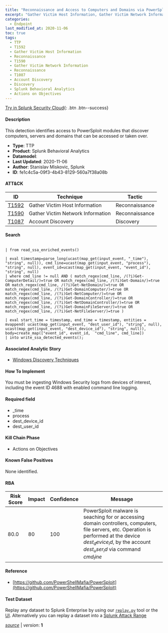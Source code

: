 ```yaml
---
title: "Reconnaissance and Access to Computers and Domains via PowerSploit modules"
excerpt: "Gather Victim Host Information, Gather Victim Network Information, Account Discovery"
categories:
  - Endpoint
last_modified_at: 2020-11-06
toc: true
tags:
  - TTP
  - T1592
  - Gather Victim Host Information
  - Reconnaissance
  - T1590
  - Gather Victim Network Information
  - Reconnaissance
  - T1087
  - Account Discovery
  - Discovery
  - Splunk Behavioral Analytics
  - Actions on Objectives
---
```




[Try in Splunk Security Cloud](https://www.splunk.com/en_us/cyber-security.html){: .btn .btn--success}

#### Description

This detection identifies access to PowerSploit modules that discover computers, servers and domains that can be accessed or taken over.

- **Type**: TTP
- **Product**: Splunk Behavioral Analytics
- **Datamodel**: 
- **Last Updated**: 2020-11-06
- **Author**: Stanislav Miskovic, Splunk
- **ID**: fe1c4c5a-09f3-4b43-8129-560a7f38a08b


#### ATT&CK

| ID          | Technique   | Tactic       |
| ----------- | ----------- |--------------|
| [T1592](https://attack.mitre.org/techniques/T1592/) | Gather Victim Host Information | Reconnaissance |
| [T1590](https://attack.mitre.org/techniques/T1590/) | Gather Victim Network Information | Reconnaissance |
| [T1087](https://attack.mitre.org/techniques/T1087/) | Account Discovery | Discovery |



#### Search

```

| from read_ssa_enriched_events()

| eval timestamp=parse_long(ucast(map_get(input_event, "_time"), "string", null)), cmd_line=ucast(map_get(input_event, "process"), "string", null), event_id=ucast(map_get(input_event, "event_id"), "string", null) 
| where cmd_line != null AND ( match_regex(cmd_line, /(?i)Get-ComputerDetail/)=true OR match_regex(cmd_line, /(?i)Get-Domain/)=true OR match_regex(cmd_line, /(?i)Get-NetDomain/)=true OR match_regex(cmd_line, /(?i)Get-DomainComputer/)=true OR match_regex(cmd_line, /(?i)Get-NetComputer/)=true OR match_regex(cmd_line, /(?i)Get-DomainController/)=true OR match_regex(cmd_line, /(?i)Get-NetDomainController/)=true OR match_regex(cmd_line, /(?i)Get-DomainFileServer/)=true OR match_regex(cmd_line, /(?i)Get-NetFileServer/)=true )

| eval start_time = timestamp, end_time = timestamp, entities = mvappend( ucast(map_get(input_event, "dest_user_id"), "string", null), ucast(map_get(input_event, "dest_device_id"), "string", null)), body=create_map(["event_id", event_id,  "cmd_line", cmd_line]) 
| into write_ssa_detected_events();
```

#### Associated Analytic Story
* [Windows Discovery Techniques](/stories/windows_discovery_techniques)


#### How To Implement
You must be ingesting Windows Security logs from devices of interest, including the event ID 4688 with enabled command line logging.

#### Required field
* _time
* process
* dest_device_id
* dest_user_id


#### Kill Chain Phase
* Actions on Objectives


#### Known False Positives
None identified.



#### RBA

| Risk Score  | Impact      | Confidence   | Message      |
| ----------- | ----------- |--------------|--------------|
| 80.0 | 80 | 100 | PowerSploit malware is seaching for or accessing domain controllers, computers, file servers, etc. Operation is performed at the device $dest_device_id$, by the account $dest_user_id$ via command $cmd_line$ |



#### Reference

* [https://github.com/PowerShellMafia/PowerSploit](https://github.com/PowerShellMafia/PowerSploit)



#### Test Dataset
Replay any dataset to Splunk Enterprise by using our [`replay.py`](https://github.com/splunk/attack_data#using-replaypy) tool or the [UI](https://github.com/splunk/attack_data#using-ui).
Alternatively you can replay a dataset into a [Splunk Attack Range](https://github.com/splunk/attack_range#replay-dumps-into-attack-range-splunk-server)




[*source*](https://github.com/splunk/security_content/tree/develop/detections/endpoint/reconnaissance_and_access_to_computers_and_domains_via_powersploit_modules.yml) \| *version*: **1**